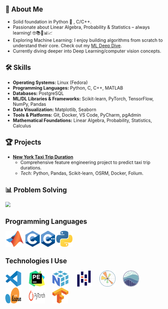 ## 🚀 About Me
* Solid foundation in Python 🐍 , C/C++.
* Passionate about Linear Algebra, Probability & Statistics – always learning! 🤓📚📐📊📈
* Exploring Machine Learning: I enjoy building algorithms from scratch to understand their core. Check out my [ML Deep Dive](https://github.com/omarTBakr/ML-Deep-Dive).
* Currently diving deeper into Deep Learning/computer vision concepts.

## 🛠️ Skills

*   **Operating Systems:** Linux (Fedora)
*   **Programming Languages:** Python, C, C++, MATLAB
*   **Databases:** PostgreSQL
*   **ML/DL Libraries & Frameworks:** Scikit-learn, PyTorch, TensorFlow, NumPy, Pandas
*   **Data Visualization:** Matplotlib, Seaborn
*   **Tools & Platforms:** Git, Docker, VS Code, PyCharm, pgAdmin
*   **Mathematical Foundations:** Linear Algebra, Probability, Statistics, Calculus

## 🏆 Projects

*   **[New York Taxi Trip Duration](https://github.com/omarTBakr/ML-Projects/tree/main/New%20York%20City%20Taxi%20Trip%20Duration)**
    *   Comprehensive feature engineering project to predict taxi trip durations.
    *   *Tech:* Python, Pandas, Scikit-learn, OSRM, Docker, Folium.
  
## 📊 Problem Solving

![](https://leetcard.jacoblin.cool/omar_bakr?ext=heatmap)

## Programming Languages
<img src = 'https://github.com/omarTBakr/Images/blob/main/matlab.svg' height='50'/> <img src = 'https://github.com/omarTBakr/Images/blob/main/C_svg.png' height='50'/> <img src = 'https://github.com/omarTBakr/Images/blob/main/ISO_C%2B%2B_Logo.svg.png' height='50'/> <img src = 'https://github.com/omarTBakr/Images/blob/main/python-5.svg' height='50'/>   
 
 ## Technologies I Use
<div>
  <img src="https://github.com/omarTBakr/Images/blob/main/visual-studio-code-1-1.svg" width="50" height="50" style="padding-right: 20px; display: inline-block;">
  <img src="https://github.com/omarTBakr/Images/blob/main/pycharmedu-icon.svg" width="50" height="50" style="padding-right: 20px; display: inline-block;">
  <img src="https://github.com/omarTBakr/Images/blob/main/numpy-1.svg" width="50" height="50" style="padding-right: 20px; display: inline-block;">
  <img src="https://github.com/omarTBakr/Images/blob/main/pandas.svg" width="50" height="50" style="padding-right: 20px; display: inline-block;"> 
  <img src="https://github.com/omarTBakr/Images/blob/main/matplotlib-1.svg" width="50" height="50" style="padding-right: 20px; display: inline-block;">
 <img src="https://github.com/omarTBakr/Images/blob/main/seaborn-logo-244EB2DEC5-seeklogo.com.png" width="50" height="50" style="padding-right: 20px; display: inline-block;">
  <img src="https://github.com/omarTBakr/Images/blob/main/Scikit_learn_logo_small.svg.png" width="50" height="50" style="padding-right: 20px; display: inline-block;">
  <img src="https://github.com/omarTBakr/Images/blob/main/pytorch-2.svg" width="50" height="50" style="padding-right: 20px; display: inline-block;">
  <img src="https://github.com/omarTBakr/Images/blob/main/tensorflow-2.svg" width="50" height="50" style="display: inline-block;"> 
</div>


